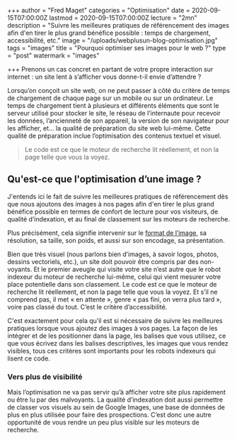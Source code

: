 +++
author = "Fred Maget"
categories = "Optimisation"
date = 2020-09-15T07:00:00Z
lastmod = 2020-09-15T07:00:00Z
lecture = "2mn"
description = "Suivre les meilleures pratiques de référencement des images afin d'en tirer le plus grand bénéfice possible : temps de chargement, accessibilité, etc."
image = "/uploads/webplusun-blog-optimisation.jpg"
tags = "images"
title = "Pourquoi optimiser ses images pour le web ?"
type = "post"
watermark = "images"

+++
Prenons un cas concret en partant de votre propre interaction sur internet : un site lent à s’afficher vous donne-t-il envie d’attendre ?

Lorsqu’on conçoit un site web, on ne peut passer à côté du critère de temps de chargement de chaque page sur un mobile ou sur un ordinateur. Le temps de chargement tient à plusieurs et différents éléments que sont le serveur utilisé pour stocker le site, le réseau de l’internaute pour recevoir les données, l’ancienneté de son appareil, la version de son navigateur pour les afficher, et… la qualité de préparation du site web lui-même. Cette qualité de préparation inclue l’optimisation des contenus textuel et visuel.

> Le code est ce que le moteur de recherche lit réellement, et non la page telle que vous la voyez.

## **Qu'est-ce que l'optimisation d’une image ?**

J'entends ici le fait de suivre les meilleures pratiques de référencement dès que nous ajoutons des images à nos pages afin d'en tirer le plus grand bénéfice possible en termes de confort de lecture pour vos visiteurs, de qualité d’indexation, et au final de classement sur les moteurs de recherche.

Plus précisément, cela signifie intervenir sur le [format de l’image](/blog/quel-format-d-images-choisir-pour-mon-site-web/), sa résolution, sa taille, son poids, et aussi sur son encodage, sa présentation.

Bien que très visuel (nous parlons bien d’images, à savoir logos, photos, dessins vectoriels, etc.), un site doit pouvoir être compris par des non-voyants. Et le premier aveugle qui visite votre site n’est autre que le robot indexeur du moteur de recherche lui-même, celui qui vient mesurer votre place potentielle dans son classement. Le code est ce que le moteur de recherche lit réellement, et non la page telle que vous la voyez. Et s’il ne comprend pas, il met « en attente », genre « pas fini, on verra plus tard », voire pas classé du tout. C’est le critère d’accessibilité.

C'est exactement pour cela qu’il est si nécessaire de suivre les meilleures pratiques lorsque vous ajoutez des images à vos pages. La façon de les intégrer et de les positionner dans la page, les balises que vous utilisez, ce que vous écrivez dans les balises descriptives, les images que vous rendez visibles, tous ces critères sont importants pour les robots indexeurs qui lisent ce code.

### **Vers plus de visibilité**

Mais l’optimisation ne va pas servir qu’à afficher votre site plus rapidement ou être lu par des malvoyants. La qualité d’indexation doit aussi permettre de classer vos visuels au sein de Google Images, une base de données de plus en plus utilisée pour faire des prospections. C’est donc une autre opportunité de vous rendre un peu plus visible sur les moteurs de recherche.